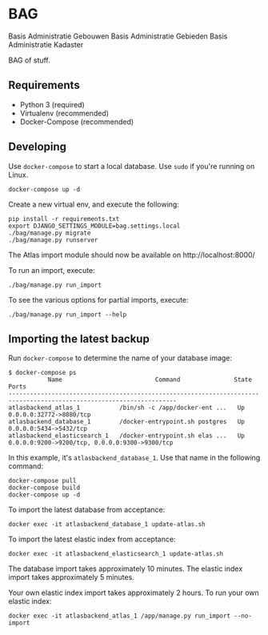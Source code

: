 BAG
============

Basis Administratie Gebouwen
Basis Administratie Gebieden
Basis Administratie Kadaster

BAG of stuff.


Requirements
------------

* Python 3 (required)
* Virtualenv (recommended)
* Docker-Compose (recommended)


Developing
----------

Use `docker-compose` to start a local database. Use `sudo` if you're running on Linux.

	docker-compose up -d

Create a new virtual env, and execute the following:

	pip install -r requirements.txt
	export DJANGO_SETTINGS_MODULE=bag.settings.local
	./bag/manage.py migrate
	./bag/manage.py runserver


The Atlas import module should now be available on http://localhost:8000/

To run an import, execute:

	./bag/manage.py run_import

To see the various options for partial imports, execute:

	./bag/manage.py run_import --help


Importing the latest backup
---------------------------

Run `docker-compose` to determine the name of your database image:

	$ docker-compose ps
               Name                          Command               State                       Ports
    ---------------------------------------------------------------------------------------------------------------------
    atlasbackend_atlas_1           /bin/sh -c /app/docker-ent ...   Up      0.0.0.0:32772->8080/tcp
    atlasbackend_database_1        /docker-entrypoint.sh postgres   Up      0.0.0.0:5434->5432/tcp
    atlasbackend_elasticsearch_1   /docker-entrypoint.sh elas ...   Up      0.0.0.0:9200->9200/tcp, 0.0.0.0:9300->9300/tcp


In this example, it's `atlasbackend_database_1`. Use that name in the following command:

    docker-compose pull
    docker-compose build
    docker-compose up -d

To import the latest database from acceptance:

    docker exec -it atlasbackend_database_1 update-atlas.sh

To import the latest elastic index from acceptance:

	docker exec -it atlasbackend_elasticsearch_1 update-atlas.sh

The database import takes approximately 10 minutes.
The elastic index import takes approximately 5 minutes.

Your own elastic index import takes approximately 2 hours.
To run your own elastic index:

    docker exec -it atlasbackend_atlas_1 /app/manage.py run_import --no-import

